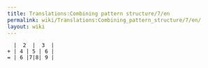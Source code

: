 ```yaml
---
title: Translations:Combining pattern structure/7/en
permalink: wiki/Translations:Combining_pattern_structure/7/en/
layout: wiki
---
```


      |  2  |  3  |
    + | 4 | 5 | 6 |
    = | 6 |7|8| 9 |
